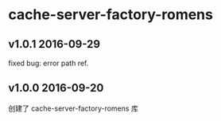 # cache-server-factory-romens


## v1.0.1 2016-09-29
fixed bug: error path ref.

## v1.0.0 2016-09-20
创建了 cache-server-factory-romens 库
